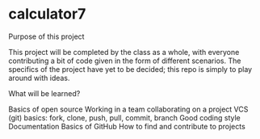 calculator7
===========

Purpose of this project

This project will be completed by the class as a whole, with everyone contributing a bit of code given in the form of different scenarios. The specifics of the project have yet to be decided; this repo is simply to play around with ideas.

What will be learned?

Basics of open source
Working in a team collaborating on a project
VCS (git) basics: fork, clone, push, pull, commit, branch
Good coding style
Documentation
Basics of GitHub
How to find and contribute to projects
